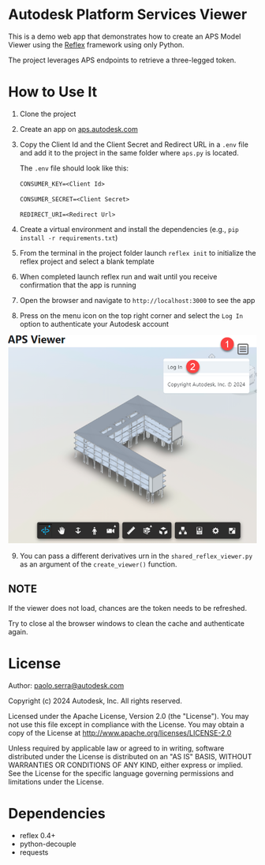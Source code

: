 # Autodesk Platform Services Viewer
This is a demo web app that demonstrates how to create an APS Model Viewer using the [Reflex](https://reflex.dev/) framework using only Python.

The project leverages APS endpoints to retrieve a three-legged token.

# How to Use It
1. Clone the project
2. Create an app on [aps.autodesk.com](https://aps.autodesk.com/)
3. Copy the Client Id and the Client Secret and Redirect URL in a `.env` file and add it to the project in the same folder where `aps.py` is located.

    The `.env` file should look like this:

   `CONSUMER_KEY=<Client Id>`

   `CONSUMER_SECRET=<Client Secret>`

   `REDIRECT_URI=<Redirect Url>`
4. Create a virtual environment and install the dependencies (e.g., `pip install -r requirements.txt`)
5. From the terminal in the project folder launch `reflex init` to initialize the reflex project and select a blank template
6. When completed launch reflex run and wait until you receive confirmation that the app is running
7. Open the browser and navigate to `http://localhost:3000` to see the app
8. Press on the menu icon on the top right corner and select the `Log In` option to authenticate your Autodesk account

![img.png](img.png)

9. You can pass a different derivatives urn in the `shared_reflex_viewer.py` as an argument of the `create_viewer()` function.

## NOTE
If the viewer does not load, chances are the token needs to be refreshed.

Try to close al the browser windows to clean the cache and authenticate again.



# License
Author: paolo.serra@autodesk.com

Copyright (c) 2024 Autodesk, Inc. All rights reserved.

Licensed under the Apache License, Version 2.0 (the "License").
You may not use this file except in compliance with the License.
You may obtain a copy of the License at
  http://www.apache.org/licenses/LICENSE-2.0

Unless required by applicable law or agreed to in writing, software
distributed under the License is distributed on an "AS IS" BASIS,
WITHOUT WARRANTIES OR CONDITIONS OF ANY KIND, either express or
implied.  See the License for the specific language governing
permissions and limitations under the License.

# Dependencies
* reflex 0.4+
* python-decouple
* requests

